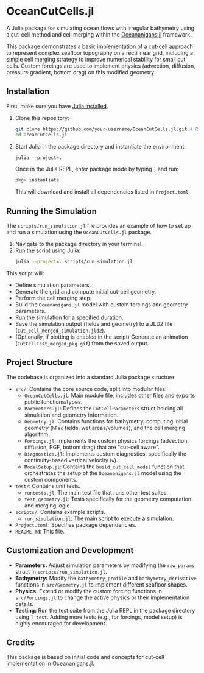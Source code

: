 # OceanCutCells.jl

A Julia package for simulating ocean flows with irregular bathymetry using a cut-cell method and cell merging within the [Oceananigans.jl](https://clima.github.io/Oceananigans.jl/stable/) framework.

This package demonstrates a basic implementation of a cut-cell approach to represent complex seafloor topography on a rectilinear grid, including a simple cell merging strategy to improve numerical stability for small cut cells. Custom forcings are used to implement physics (advection, diffusion, pressure gradient, bottom drag) on this modified geometry.

## Installation

First, make sure you have [Julia installed](https://julialang.org/downloads/).

1.  Clone this repository:
    ```bash
    git clone https://github.com/your-username/OceanCutCells.jl.git # Replace with the actual repo URL
    cd OceanCutCells.jl
    ```
2.  Start Julia in the package directory and instantiate the environment:
    ```julia
    julia --project=.
    ```
    Once in the Julia REPL, enter package mode by typing `]` and run:
    ```julia
    pkg> instantiate
    ```
    This will download and install all dependencies listed in `Project.toml`.

## Running the Simulation

The `scripts/run_simulation.jl` file provides an example of how to set up and run a simulation using the `OceanCutCells.jl` package.

1.  Navigate to the package directory in your terminal.
2.  Run the script using Julia:
    ```bash
    julia --project=. scripts/run_simulation.jl
    ```

This script will:
*   Define simulation parameters.
*   Generate the grid and compute initial cut-cell geometry.
*   Perform the cell merging step.
*   Build the `Oceananigans.jl` model with custom forcings and geometry parameters.
*   Run the simulation for a specified duration.
*   Save the simulation output (fields and geometry) to a JLD2 file (`cut_cell_merged_simulation.jld2`).
*   (Optionally, if plotting is enabled in the script) Generate an animation (`CutCellTest_merged_pkg.gif`) from the saved output.

## Project Structure

The codebase is organized into a standard Julia package structure:

*   `src/`: Contains the core source code, split into modular files:
    *   `OceanCutCells.jl`: Main module file, includes other files and exports public functions/types.
    *   `Parameters.jl`: Defines the `CutCellParameters` struct holding all simulation and geometry information.
    *   `Geometry.jl`: Contains functions for bathymetry, computing initial geometry (`hFac` fields, wet areas/volumes), and the cell merging algorithm.
    *   `Forcings.jl`: Implements the custom physics forcings (advection, diffusion, PGF, bottom drag) that are "cut-cell aware".
    *   `Diagnostics.jl`: Implements custom diagnostics, specifically the continuity-based vertical velocity (`w`).
    *   `ModelSetup.jl`: Contains the `build_cut_cell_model` function that orchestrates the setup of the `Oceananigans.jl` model using the custom components.
*   `test/`: Contains unit tests.
    *   `runtests.jl`: The main test file that runs other test suites.
    *   `test_geometry.jl`: Tests specifically for the geometry computation and merging logic.
*   `scripts/`: Contains example scripts.
    *   `run_simulation.jl`: The main script to execute a simulation.
*   `Project.toml`: Specifies package dependencies.
*   `README.md`: This file.

## Customization and Development

*   **Parameters:** Adjust simulation parameters by modifying the `raw_params` struct in `scripts/run_simulation.jl`.
*   **Bathymetry:** Modify the `bathymetry_profile` and `bathymetry_derivative` functions in `src/Geometry.jl` to implement different seafloor shapes.
*   **Physics:** Extend or modify the custom forcing functions in `src/Forcings.jl` to change the active physics or their implementation details.
*   **Testing:** Run the test suite from the Julia REPL in the package directory using `] test`. Adding more tests (e.g., for forcings, model setup) is highly encouraged for development.

## Credits

This package is based on initial code and concepts for cut-cell implementation in Oceananigans.jl.


